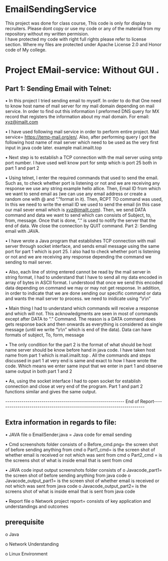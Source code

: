 # EmailSendingService
This project was done for class course, This code is only for display to recruiters. Please dont copy or use my code or any of the material from my repository without my written permision.  
I have protected my code with right full rights please refer to license section.
Where my files are protected under Apache License 2.0 and Honor code of My college.

# Project EMail-service: Without GUI .

## Part 1: Sending Email with Telnet:
•	In this project I tried sending email to myself. In order to do that One need to know host name of mail server for my mail domain depending on mail service. In order to find out this information I preformed DNS query for MX record that registers the information about my mail domain. For email: xyz@imailt.com

•	I have used following mail service in order to perform entire project. Mail service= https://temp-mail.org/en/. Also, after performing query I got the following host name of mail server which need to be used as the very first input in java code later. example  mail.imailt.top

•	Next step is to establish a TCP connection with the mail server using smtp port number. I have used well know port for smtp which is port 25 both in part 1 and part 2

•	Using telnet, I enter the required commands that used to send the email. Such as, to check whether port is listening or not and we are receiving any response we use any string example hello allice. Then, Email ID from which we want to send email as (we can use any email address or create a random one with @ and “.”format in it). Then, RCPT TO command was used, In this we need to write the email ID we used to send the email (in this case our mail sever email which is xyz@imailt.com). Then, we send DATA command and data we want to send which can consists of Subject, to, from, message. Once that is done, ”.” is used to notify the server that the end of data. We close the connection by QUIT command.
Part 2: Sending email with JAVA.

•	I have wrote a Java program that establishes TCP connection with mail server through socket interface, and sends email message using the same port for part 1 which is port 25. I also had to check whether port is listening or not and we are receiving any response depending the command we sending to mail server.

•	Also, each line of string entered cannot be read by the mail server in string format, I had to understand that I have to send all my data encoded in array of bytes in ASCII format. I understood that once we send this encoded data depending on command we may or may not get response. In addition, in order to indicate that we are done sending our specific command or data and wants the mail server to process. we need to inidicate using “\r\n”

•	Main thing I had to understand which commands will receive a response and which will not. This acknowledgments are seen in most of commands except after DATA to “.” Command. The reason is a DATA command does gets response back and then onwards as everything is considered as single message (until we write “\r\n” which is end of the data). Data can have formats of subject, To, form, message

•	The only condition for the part 2 is the format of what should be host name server should be know before hand in java code. I have taken host name from part 1 which is mail.imailt.top . All the commands and steps discussed in part 1 at very end is same and exact to how I have wrote the code. Which means we enter same input that we enter in part 1 and observe same output in both part 1 and 2

•	As, using the socket interface I had to open socket for establish connection and close at very end of the program. Part 1 and part 2 functions similar and gives the same output. 


----------------------------------------------------------- End of Report-------------------------------------------------------------------------






## Extra information in regards to file:
•	JAVA file
o	EmailSender.java = Java code for email sending

•	Cmd screenshots folder consists of
o	Before_cmd.png= the screen shot of before sending anything from cmd
o	Part1_cmd= is the screen shot of whether email is received or not which was sent from cmd
o	Part2_cmd = is the screens shot of what is inside email that is sent from cmd

•	JAVA code input output screenshots folder consists of
o	Javacode_part1= the screen shot of before sending anything from java code
o	Javacode_output_part1= is the screen shot of whether email is received or not which was sent from java code
o	Javacode_output_part2= is the screens shot of what is inside email that is sent from java code

•	Report file
o	Network project report= consists of key application and understandings and outcomes

## prerequisite
o Java 

o Network Understanding

o Linux Environment




